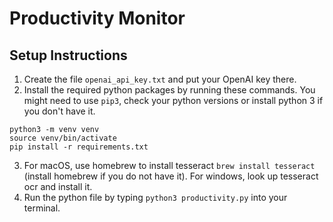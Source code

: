 # Productivity Monitor

## Setup Instructions

1. Create the file `openai_api_key.txt` and put your OpenAI key there.
2. Install the required python packages by running these commands. You might need to use `pip3`, check your python versions or install python 3 if you don't have it.
```
python3 -m venv venv
source venv/bin/activate
pip install -r requirements.txt
```
3. For macOS, use homebrew to install tesseract `brew install tesseract` (install homebrew if you do not have it). For windows, look up tesseract ocr and install it.
4. Run the python file by typing `python3 productivity.py` into your terminal.
